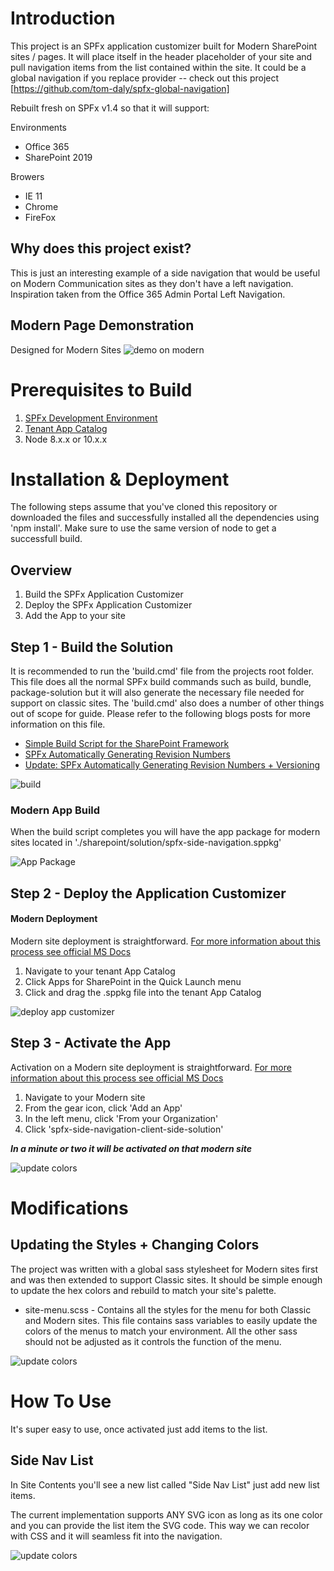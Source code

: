 # Introduction
This project is an SPFx application customizer built for Modern SharePoint sites / pages. It will place itself in the header placeholder of your site and pull navigation items from the list contained within the site. It could be a global navigation if you replace provider -- check out this project [https://github.com/tom-daly/spfx-global-navigation]

Rebuilt fresh on SPFx v1.4 so that it will support:

Environments
+ Office 365
+ SharePoint 2019 

Browers
+ IE 11
+ Chrome
+ FireFox

## Why does this project exist? 
This is just an interesting example of a side navigation that would be useful on Modern Communication sites as they don't have a left navigation. Inspiration taken from the Office 365 Admin Portal Left Navigation.

## Modern Page Demonstration
Designed for Modern Sites
![demo on modern](https://github.com/tom-daly/spfx-side-navigation/blob/master/images/demo.gif)

# Prerequisites to Build
1. [SPFx Development Environment](https://docs.microsoft.com/en-us/sharepoint/dev/spfx/set-up-your-development-environment)
2. [Tenant App Catalog](https://docs.microsoft.com/en-us/sharepoint/dev/spfx/set-up-your-developer-tenant#create-app-catalog-site)
4. Node 8.x.x or 10.x.x

# Installation & Deployment
The following steps assume that you've cloned this repository or downloaded the files and successfully installed all the dependencies using 'npm install'. Make sure to use the same version of node to get a successfull build. 

## Overview
1. Build the SPFx Application Customizer
2. Deploy the SPFx Application Customizer
3. Add the App to your site

## Step 1 - Build the Solution
It is recommended to run the 'build.cmd' file from the projects root folder. This file does all the normal SPFx build commands such as build, bundle, package-solution but it will also generate the necessary file needed for support on classic sites. The 'build.cmd' also does a number of other things out of scope for guide. Please refer to the following blogs posts for more information on this file.

+ [Simple Build Script for the SharePoint Framework](https://thomasdaly.net/2018/05/07/simple-build-script-for-the-sharepoint-framework/)
+ [SPFx Automatically Generating Revision Numbers](https://thomasdaly.net/2018/08/12/spfx-automatically-generating-revision-numbers/)
+ [Update: SPFx Automatically Generating Revision Numbers + Versioning](https://thomasdaly.net/2018/08/21/update-spfx-automatically-generating-revision-numbers-versioning/)

![build](https://github.com/tom-daly/spfx-side-navigation/blob/master/images/build.png)

### Modern App Build
When the build script completes you will have the app package for modern sites located in './sharepoint/solution/spfx-side-navigation.sppkg'

![App Package](https://github.com/tom-daly/spfx-side-navigation/blob/master/images/package.png)

## Step 2 - Deploy the Application Customizer

#### Modern Deployment
Modern site deployment is straightforward. [For more information about this process see official MS Docs](https://docs.microsoft.com/en-us/sharepoint/use-app-catalog)

1. Navigate to your tenant App Catalog
2. Click Apps for SharePoint in the Quick Launch menu
3. Click and drag the .sppkg file into the tenant App Catalog

![deploy app customizer](https://i.imgur.com/il6utDR.gif)

## Step 3 - Activate the App
Activation on a Modern site deployment is straightforward. [For more information about this process see official MS Docs](https://docs.microsoft.com/en-us/sharepoint/use-app-catalog)

1. Navigate to your Modern site
2. From the gear icon, click 'Add an App'
3. In the left menu, click 'From your Organization'
4. Click 'spfx-side-navigation-client-side-solution'

***In a minute or two it will be activated on that modern site***

![update colors](https://github.com/tom-daly/spfx-side-navigation/blob/master/images/add_app.gif)

# Modifications

## Updating the Styles + Changing Colors
The project was written with a global sass stylesheet for Modern sites first and was then extended to support Classic sites. It should be simple enough to update the hex colors and rebuild to match your site's palette. 

+ site-menu.scss - Contains all the styles for the menu for both Classic and Modern sites. This file contains sass variables to easily update the colors of the menus to match your environment. All the other sass should not be adjusted as it controls the function of the menu.

![update colors](https://github.com/tom-daly/spfx-side-navigation/blob/master/images/colors.png)

# How To Use
It's super easy to use, once activated just add items to the list.

## Side Nav List
In Site Contents you'll see a new list called "Side Nav List" just add new list items.

The current implementation supports ANY SVG icon as long as its one color and you can provide the list item the SVG code. This way we can recolor with CSS and it will seamless fit into the 
navigation. 

![update colors](https://github.com/tom-daly/spfx-side-navigation/blob/master/images/new_item.gif)
